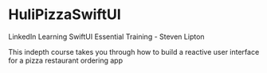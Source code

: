 # HuliPizzaSwiftUI

LinkedIn Learning SwiftUI Essential Training - Steven Lipton

This indepth course takes you through how to build a reactive user interface for a pizza restaurant ordering app
